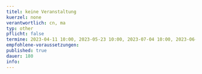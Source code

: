 ```yaml
---
titel: keine Veranstaltung
kuerzel: none
verantwortlich: cn, ma
typ: other
pflicht: false
termine: 2023-04-11 10:00, 2023-05-23 10:00, 2023-07-04 10:00, 2023-06-20 10:00
empfohlene-voraussetzungen: 
published: true
dauer: 180
info: 
---
```


